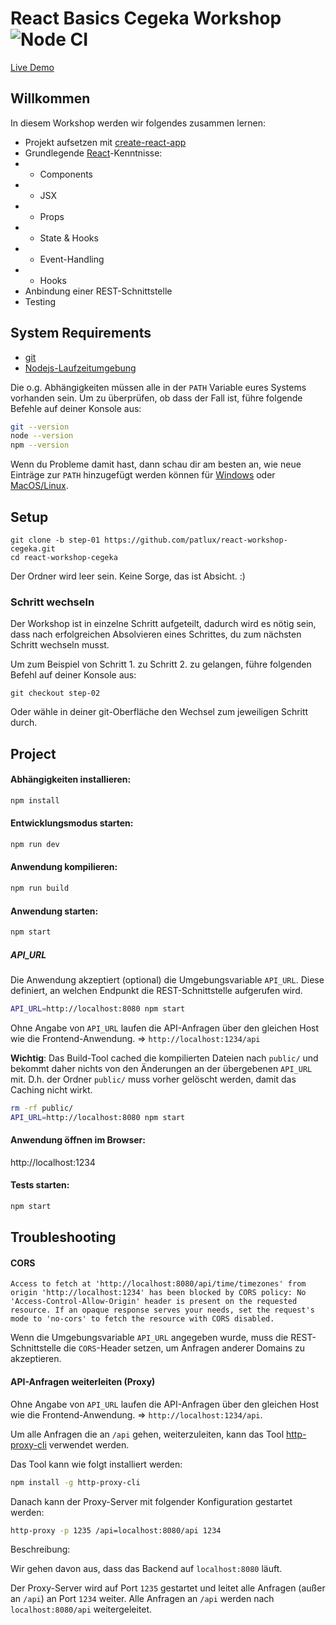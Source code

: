 # React Basics Cegeka Workshop ![Node CI](https://github.com/patlux/react-workshop-cegeka/workflows/Node%20CI/badge.svg)

[Live Demo](https://react-demo-api.herokuapp.com/)

## Willkommen

In diesem Workshop werden wir folgendes zusammen lernen:

- Projekt aufsetzen mit [create-react-app](https://github.com/facebook/create-react-app)
- Grundlegende [React](https://reactjs.org/)-Kenntnisse:
- - Components
- - JSX
- - Props
- - State & Hooks
- - Event-Handling
- - Hooks
- Anbindung einer REST-Schnittstelle
- Testing

## System Requirements

- [git](https://git-scm.com/)
- [Nodejs-Laufzeitumgebung](https://nodejs.org/)

Die o.g. Abhängigkeiten müssen alle in der `PATH` Variable eures Systems vorhanden sein.
Um zu überprüfen, ob dass der Fall ist, führe folgende Befehle auf deiner Konsole aus:

```bash
git --version
node --version
npm --version
```

Wenn du Probleme damit hast, dann schau dir am besten an, wie neue Einträge zur `PATH` hinzugefügt werden können für [Windows](https://www.howtogeek.com/118594/how-to-edit-your-system-path-for-easy-command-line-access/) oder [MacOS/Linux](http://stackoverflow.com/a/24322978/971592).

## Setup

```
git clone -b step-01 https://github.com/patlux/react-workshop-cegeka.git
cd react-workshop-cegeka
```

Der Ordner wird leer sein. Keine Sorge, das ist Absicht. :)

### Schritt wechseln

Der Workshop ist in einzelne Schritt aufgeteilt, dadurch wird es nötig sein, dass nach erfolgreichen Absolvieren eines Schrittes, du zum nächsten Schritt wechseln musst.

Um zum Beispiel von Schritt 1. zu Schritt 2. zu gelangen, führe folgenden Befehl auf deiner Konsole aus:

```
git checkout step-02
```

Oder wähle in deiner git-Oberfläche den Wechsel zum jeweiligen Schritt durch.

## Project

#### Abhängigkeiten installieren:

```bash
npm install
```

#### Entwicklungsmodus starten:

```bash
npm run dev
```

#### Anwendung kompilieren:

```bash
npm run build
```

#### Anwendung starten:

```bash
npm start
```

##### API_URL

Die Anwendung akzeptiert (optional) die Umgebungsvariable `API_URL`. Diese definiert, an welchen Endpunkt die REST-Schnittstelle aufgerufen wird.

```bash
API_URL=http://localhost:8080 npm start
```

Ohne Angabe von `API_URL` laufen die API-Anfragen über den gleichen Host wie die Frontend-Anwendung. => `http://localhost:1234/api`

**Wichtig**: Das Build-Tool cached die kompilierten Dateien nach `public/` und bekommt daher nichts von den Änderungen an der übergebenen `API_URL` mit. D.h. der Ordner `public/` muss vorher gelöscht werden, damit das Caching nicht wirkt.

```bash
rm -rf public/
API_URL=http://localhost:8080 npm start
```

#### Anwendung öffnen im Browser:

http://localhost:1234

#### Tests starten:

```bash
npm start
```

## Troubleshooting

#### CORS

```
Access to fetch at 'http://localhost:8080/api/time/timezones' from origin 'http://localhost:1234' has been blocked by CORS policy: No 'Access-Control-Allow-Origin' header is present on the requested resource. If an opaque response serves your needs, set the request's mode to 'no-cors' to fetch the resource with CORS disabled.
```

Wenn die Umgebungsvariable `API_URL` angegeben wurde, muss die REST-Schnittstelle die `CORS`-Header setzen, um Anfragen anderer Domains zu akzeptieren.

#### API-Anfragen weiterleiten (Proxy)

Ohne Angabe von `API_URL` laufen die API-Anfragen über den gleichen Host wie die Frontend-Anwendung. => `http://localhost:1234/api`.

Um alle Anfragen die an `/api` gehen, weiterzuleiten, kann das Tool [http-proxy-cli](https://github.com/foss-haas/http-proxy-cli) verwendet werden.

Das Tool kann wie folgt installiert werden:

```bash
npm install -g http-proxy-cli
```

Danach kann der Proxy-Server mit folgender Konfiguration gestartet werden:

```bash
http-proxy -p 1235 /api=localhost:8080/api 1234
```

Beschreibung:

Wir gehen davon aus, dass das Backend auf `localhost:8080` läuft.

Der Proxy-Server wird auf Port `1235` gestartet und leitet alle Anfragen (außer an `/api`) an Port `1234` weiter.
Alle Anfragen an `/api` werden nach `localhost:8080/api` weitergeleitet.
